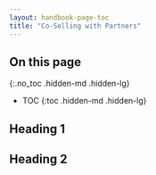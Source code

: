```yaml
---
layout: handbook-page-toc
title: "Co-Selling with Partners"
---
```


## On this page
{:.no_toc .hidden-md .hidden-lg}

- TOC
{:toc .hidden-md .hidden-lg}

## Heading 1

## Heading 2
